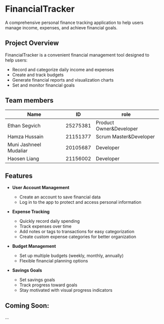# FinancialTracker

A comprehensive personal finance tracking application to help users manage income, expenses, and achieve financial goals.

## Project Overview

FinancialTracker is a convenient financial management tool designed to help users:
- Record and categorize daily income and expenses
- Create and track budgets
- Generate financial reports and visualization charts
- Set and monitor financial goals

## Team members
| Name | ID | role |
|------|--------|------|
| Ethan Segvich | 25275381 | Product Owner&Developer |
| Hamza Hussain | 21151377 | Scrum Master&Developer |
| Muni Jashneel Mudaliar | 20105687 | Developer |
| Haosen Liang | 21156002 | Developer |

## Features

- **User Account Management**
    - Create an account to save financial data
    - Log in to the app to protect and access personal information

- **Expense Tracking**
    - Quickly record daily spending
    - Track expenses over time
    - Add notes or tags to transactions for easy categorization
    - Create custom expense categories for better organization

- **Budget Management**
    - Set up multiple budgets (weekly, monthly, annually)
    - Flexible financial planning options

- **Savings Goals**
    - Set savings goals
    - Track progress toward goals
    - Stay motivated with visual progress indicators

## Coming Soon:
...